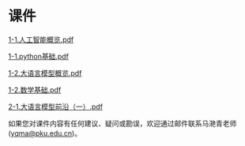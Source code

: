 # 课件

<a href="/slides/1-1.人工智能概览.pdf" download="1-1.人工智能概览.pdf">1-1.人工智能概览.pdf</a>

<a href="/slides/1-1.python基础.pdf" download="1-1.python基础.pdf">1-1.python基础.pdf</a>

<a href="/slides/1-2.大语言模型概览.pdf" download="1-2.大语言模型概览.pdf">1-2.大语言模型概览.pdf</a>

<a href="/slides/1-2.数学基础.pdf" download="1-2.数学基础.pdf">1-2.数学基础.pdf</a>

<a href="/slides/2-1.大语言模型前沿（一）.pdf" download="2-1.大语言模型前沿（一）.pdf">2-1.大语言模型前沿（一）.pdf</a>

如果您对课件内容有任何建议、疑问或勘误，欢迎通过邮件联系马滟青老师 (yqma@pku.edu.cn)。

